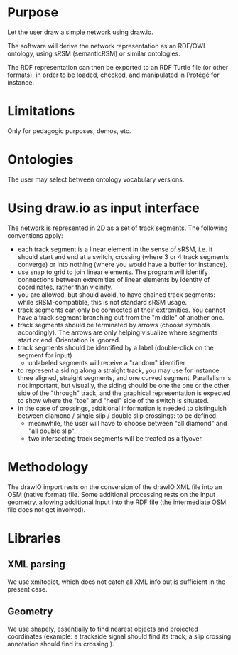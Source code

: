 # Purpose
Let the user draw a simple network using draw.io.

The software will derive the network representation as an RDF/OWL ontology, using sRSM (semanticRSM) or similar ontologies.

The RDF representation can then be exported to an RDF Turtle file (or other formats), in order to be loaded, checked, and manipulated in Protégé for instance.

# Limitations
Only for pedagogic purposes, demos, etc.

# Ontologies
The user may select between ontology vocabulary versions.

# Using draw.io as input interface
The network is represented in 2D as a set of track segments. The following conventions apply:
* each track segment is a linear element in the sense of sRSM, i.e. it should start and end at a switch, crossing (where 3 or 4 track segments converge) or into nothing (where you would have a buffer for instance).
* use snap to grid to join linear elements. The program will identify connections between extremities of linear elements by identity of coordinates, rather than vicinity.
* you are allowed, but should avoid, to have chained track segments: while sRSM-compatible, this is not standard sRSM usage.
* track segments can only be connected at their extremities. You cannot have a track segment branching out from the "middle" of another one.
* track segments should be terminated by arrows (choose symbols accordingly). The arrows are only helping visualize where segments start or end. Orientation is ignored.
* track segments should be identified by a label (double-click on the segment for input)
  * unlabeled segments will receive a "random" identifier
* to represent a siding along a straight track, you may use for instance three aligned, straight segments, and one curved segment. Parallelism is not important, but visually, the siding should be one the one or the other side of the "through" track, and the graphical representation is expected to show where the "toe" and "heel" side of the switch is situated.
* in the case of crossings, additional information is needed to distinguish between diamond / single slip / double slip crossings: to be defined.
  * meanwhile, the user will have to choose between "all diamond" and "all double slip".
  * two intersecting track segments will be treated as a flyover.

# Methodology
The drawIO import rests on the conversion of the drawIO XML file into an OSM (native format) file.
Some additional processing rests on the input geometry, allowing additional input into the RDF file (the intermediate OSM file does not get involved).

# Libraries
## XML parsing
We use xmltodict, which does not catch all XML info but is sufficient in the present case.

## Geometry
We use shapely, essentially to find nearest objects and projected coordinates (example: a trackside signal should find its track; a slip crossing annotation should find its crossing ).

